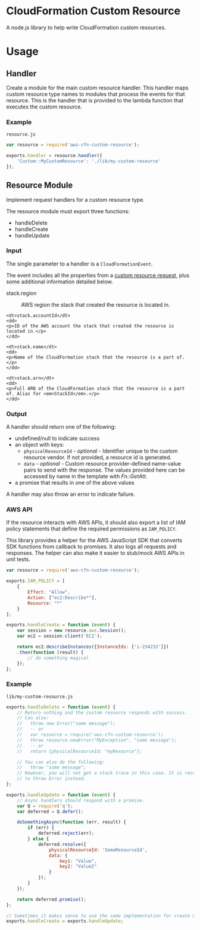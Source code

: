 # CloudFormation Custom Resource

A node.js library to help write CloudFormation custom resources.

# Usage

## Handler

Create a module for the main custom resource handler. This handler maps custom
resource type names to modules that process the events for that resource. This
is the handler that is provided to the lambda function that executes the custom
resource.

### Example

`resource.js`

```javascript
var resource = require('aws-cfn-custom-resource');

exports.handler = resource.handler({
    'Custom::MyCustomResource': './lib/my-custom-resource'
});
```

## Resource Module

Implement request handlers for a custom resource type.

The resource module must export three functions:

* handleDelete
* handleCreate
* handleUpdate

### Input

The single parameter to a handler is a `CloudFormationEvent`.

The event includes all the properties from a [custom resource request](http://docs.aws.amazon.com/AWSCloudFormation/latest/UserGuide/crpg-ref-requests.html),
plus some additional information detailed below.

<dl>
    <dt>stack.region</dt>
    <dd>
    <p>AWS region the stack that created the resource is located in.</p>
    </dd>

    <dt>stack.accountId</dt>
    <dd>
    <p>ID of the AWS account the stack that created the resource is located in.</p>
    </dd>

    <dt>stack.name</dt>
    <dd>
    <p>Name of the CloudFormation stack that the resource is a part of.</p>
    </dd>

    <dt>stack.arn</dt>
    <dd>
    <p>Full ARN of the CloudFormation stack that the resource is a part of. Alias for <em>StackId</em>.</p>
    </dd>
</dl>

### Output

A handler should return one of the following:

* undefined/null to indicate success
* an object with keys:
  * `physicalResourceId` - _optional_ - Identifier unique to the custom resource
    vendor. If not provided, a resource id is generated.
  * `data` - _optional_ - Custom resource provider-defined name-value pairs to send
    with the response. The values provided here can be accessed by name in
    the template with _Fn::GetAtt_.
* a promise that results in one of the above values

A handler may also throw an error to indicate failure.

### AWS API

If the resource interacts with AWS APIs, it should also export a list of IAM
policy statements that define the required permissions as `IAM_POLICY`.

This library provides a helper for the AWS JavaScript SDK that converts SDK
functions from callback to promises. It also logs all requests and responses.
The helper can also make it easier to stub/mock AWS APIs in unit tests.

```javascript
var resource = require('aws-cfn-custom-resource');

exports.IAM_POLICY = [
    {
        Effect: "Allow",
        Action: ["ec2:Describe*"],
        Resource: "*"
    }
];

exports.handleCreate = function (event) {
    var session = new resource.aws.Session();
    var ec2 = session.client('EC2');

    return ec2.describeInstances({InstanceIds: ['i-234232']})
    .then(function (result) {
        // do something magical
    });
};
```

### Example

`lib/my-custom-resource.js`

```javascript
exports.handleDelete = function (event) {
    // Return nothing and the custom resource responds with success.
    // Can also:
    //   throw new Error("some message");
    //   -- or
    //   var resource = require('aws-cfn-custom-resource');
    //   throw resource.newError("MyException", "some message");
    //   -- or
    //   return {physicalResourceId: "myResource"};

    // You can also do the following:
    //   throw "some message";
    // However, you will not get a stack trace in this case. It is recommended
    // to throw Error instead.
};

exports.handleUpdate = function (event) {
    // Async handlers should respond with a promise.
    var Q = require('q');
    var deferred = Q.defer();

    doSomethingAsync(function (err, result) {
        if (err) {
            deferred.reject(err);
        } else {
            deferred.resolve({
                physicalResourceId: 'SomeResourceId',
                data: {
                    key1: "Value",
                    key2: "Value2"
                }
            });
        }
    });

    return deferred.promise();
};

// Sometimes it makes sense to use the same implementation for create & update.
exports.handleCreate = exports.handleUpdate;
```
